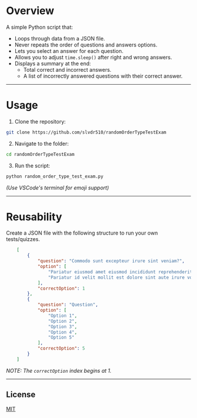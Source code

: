 # Overview
A simple Python script that:  
- Loops through data from a JSON file.
- Never repeats the order of questions and answers options.
- Lets you select an answer for each question.  
- Allows you to adjust `time.sleep()` after right and wrong answers.  
- Displays a summary at the end:  
  - Total correct and incorrect answers.  
  - A list of incorrectly answered questions with their correct answer.  

---

# Usage

1. Clone the repository:
```bash
git clone https://github.com/slvdr510/randomOrderTypeTestExam
```

2. Navigate to the folder:
```bash
cd randomOrderTypeTestExam
```

3. Run the script:
```bash
python random_order_type_test_exam.py
```
*(Use VSCode's terminal for emoji support)*

---

# Reusability

Create a JSON file with the following structure to run your own tests/quizzes.

```json
    [
        {
            "question": "Commodo sunt excepteur irure sint veniam?",
            "option": [
                "Pariatur eiusmod amet eiusmod incididunt reprehenderit sint anim laborum.",
                "Pariatur id velit mollit est dolore sint aute irure voluptate Lorem esse."
            ],
            "correctOption": 1
        },
        {
            "question": "Question",
            "option": [
                "Option 1",
                "Option 2",
                "Option 3",
                "Option 4",
                "Option 5"
            ],
            "correctOption": 5
        }
    ]
```

*NOTE: The `correctOption` index begins at 1.*

---

## License

[MIT](https://github.com/slvdr510/RandomOrderTypeTestExam/blob/main/LICENSE)